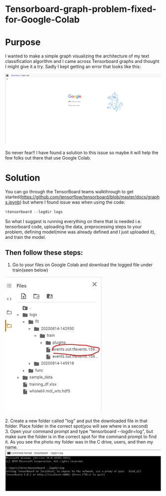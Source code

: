 # Tensorboard-graph-problem-fixed-for-Google-Colab
# Purpose
I wanted to make a simple graph visualizing the architecture of my text classification algorithm and I came across Tensorboard graphs and thought I might give it a try. Sadly I kept getting an error that looks like this:<br />
<div align="left"><img src="tensorfail.JPG"</img></div>



So never fear!! I have found a solution to this issue so maybe it will help the few folks out there that use Google Colab. 

# Solution
You can go through the TensorBoard teams walkthrough to get started(https://github.com/tensorflow/tensorboard/blob/master/docs/graphs.ipynb) but where I found issue was when using the code:
``` Python
%tensorboard --logdir logs
```

So what I suggest is running everything on there that is needed i.e. tensorboard code, uploading the data, preprocessing steps to your problem, defining model(mine was already defined and I just uploaded it), and train the model. 

## Then follow these steps:

1. Go to your files on Google Colab and download the logged file under train(seen below)
<div align="left"><img src="copyfile.JPG"</img></div><br />
2. Create a new folder called "log" and put the downloaded file in that folder. Place folder in the correct spot(you will see where in a second)<br />
3. Open your command prompt and type "tensorboard --logdir=log", but make sure the folder is in the correct spot for the command prompt to find it. As you see the photo my folder was in the C drive, users, and then my name.
<div align="left"><img src="commandprompt.JPG"</img></div>



